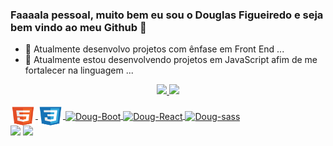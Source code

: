 ### Faaaala pessoal, muito bem eu sou o Douglas Figueiredo e seja bem vindo ao meu Github 👋

- 🔭 Atualmente desenvolvo projetos com ênfase em Front End ...
- 🌱 Atualmente estou desenvolvendo projetos em JavaScript afim de me fortalecer na linguagem ...

<div align="center">
  <a href="https://github.com/DevDouglasFigueiredo">
  <img height="180em" src="https://github-readme-stats.vercel.app/api?username=devdouglasfigueiredo&show_icons=true&theme=gotham&include_all_commits=true&count_private=true"/>
  <img height="180em" src="https://github-readme-stats.vercel.app/api/top-langs/?username=devdouglasfigueiredo&layout=compact&langs_count=7&theme=gotham"/>
</div>
  <div style="display: inline_block"><br>
    <img align="center" alt="Doug-HTML" height="30" width="40" src="https://raw.githubusercontent.com/devicons/devicon/master/icons/html5/html5-original.svg">
    <img align="center" alt="Doug-CSS" height="30" width="40" src="https://raw.githubusercontent.com/devicons/devicon/master/icons/css3/css3-original.svg">
    <img align="center" alt="Doug-Boot" height="30" width="50" src="https://cdn.jsdelivr.net/gh/devicons/devicon/icons/bootstrap/bootstrap-original.svg" />
    <img align="center" alt="Doug-React" height="30" width="40" src="https://cdn.jsdelivr.net/gh/devicons/devicon/icons/react/react-original.svg" />
    <img align="center" alt="Doug-sass" height="30" width="40" src="https://cdn.jsdelivr.net/gh/devicons/devicon/icons/sass/sass-original.svg" />
          
  </div>
  
  <div>
    <a href = "mailto:devdouglasfigueiredo@gmail.com"><img src=https://img.shields.io/badge/Gmail-D14836?style=for-the-badge&logo=gmail&logoColor=white          target="_blank"></a>
  <a href="https://www.linkedin.com/in/rafaella-ballerini-45875016a" target="_blank"><img src="https://img.shields.io/badge/-LinkedIn-%230077B5?style=for-the-badge&logo=linkedin&logoColor=white" target="_blank"></a> 
  </div>


